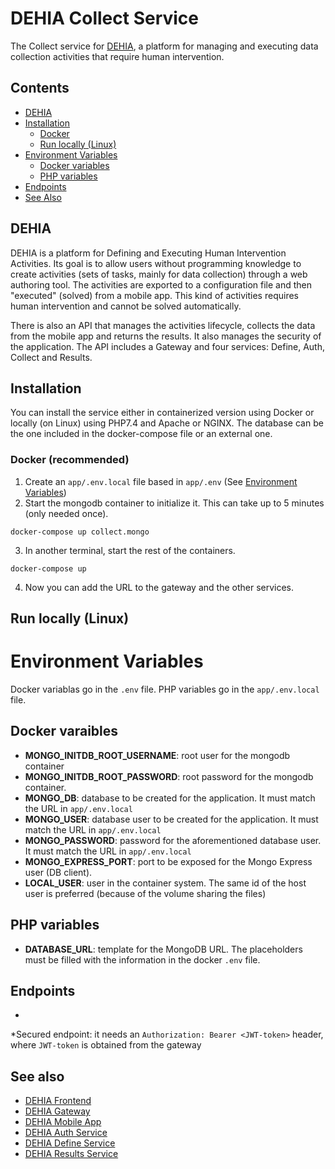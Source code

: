 # DEHIA Collect Service
The Collect service for [DEHIA](http://sedici.unlp.edu.ar/handle/10915/116617), a platform for managing and executing data collection activities that require human intervention.

## Contents
- [DEHIA](#dehia)
- [Installation](#installation)
  - [Docker](#docker-recommended)
  - [Run locally (Linux)](#run-locally-linux)
- [Environment Variables](#environment-variables)
  - [Docker variables](#docker-variables)
  - [PHP variables](#php-variables)
- [Endpoints](#endpoints)
- [See Also](#see-also)

## DEHIA
DEHIA is a platform for Defining and Executing Human Intervention Activities. Its goal is to allow users without programming knowledge to create activities (sets of tasks, mainly for data collection) through a web authoring tool. The activities are exported to a configuration file and then "executed" (solved) from a mobile app. This kind of activities requires human intervention and cannot be solved automatically. 

There is also an API that manages the activities lifecycle, collects the data from the mobile app and returns the results. It also manages the security of the application. The API includes a Gateway and four services: Define, Auth, Collect and Results.

## Installation
You can install the service either in containerized version using Docker or locally (on Linux) using PHP7.4 and Apache or NGINX. The database can be the one included in the docker-compose file or an external one.
### Docker (recommended)
 1. Create an `app/.env.local` file based in `app/.env` (See [Environment Variables](#Environment-Variables))
 2. Start the mongodb container to initialize it. This can take up to 5 minutes (only needed once).
 ```
 docker-compose up collect.mongo
 ```
 3. In another terminal, start the rest of the containers.
 ```
 docker-compose up
 ```
 4. Now you can add the URL to the gateway and the other services.
## Run locally (Linux)
# Environment Variables
Docker variablas go in the `.env` file. PHP variables go in the `app/.env.local` file.
## Docker varaibles
- **MONGO_INITDB_ROOT_USERNAME**: root user for the mongodb container
- **MONGO_INITDB_ROOT_PASSWORD**: root password for the mongodb container. 
- **MONGO_DB**: database to be created for the application. It must match the URL in `app/.env.local`
- **MONGO_USER**: database user to be created for the application. It must match the URL in `app/.env.local`
- **MONGO_PASSWORD**: password for the aforementioned database user. It must match the URL in `app/.env.local`
- **MONGO_EXPRESS_PORT**: port to be exposed for the Mongo Express user (DB client).
- **LOCAL_USER**: user in the container system. The same id of the host user is preferred (because of the volume sharing the files)
## PHP variables
- **DATABASE_URL**: template for the MongoDB URL. The placeholders must be filled with the information in the docker `.env` file.

## Endpoints
- 


*Secured endpoint: it needs an `Authorization: Bearer <JWT-token>` header, where `JWT-token` is obtained from the gateway


## See also
- [DEHIA Frontend](https://github.com/mokocchi/autores-demo-client)
- [DEHIA Gateway](https://github.com/mokocchi/dehia_gateway)
- [DEHIA Mobile App](https://github.com/mokocchi/prototipo-app-actividades)
- [DEHIA Auth Service](https://github.com/mokocchi/dehia_auth)
- [DEHIA Define Service](https://github.com/mokocchi/dehia_define)
- [DEHIA Results Service](https://github.com/mokocchi/dehia_results)
